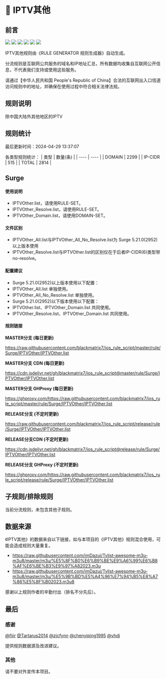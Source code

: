 # 🧸 IPTV其他

## 前言

![](https://shields.io/badge/-移除重复规则-ff69b4) ![](https://shields.io/badge/-DOMAIN与DOMAIN--SUFFIX合并-green) ![](https://shields.io/badge/-DOMAIN--SUFFIX间合并-critical) ![](https://shields.io/badge/-DOMAIN与DOMAIN--KEYWORD合并-9cf) ![](https://shields.io/badge/-DOMAIN--SUFFIX与DOMAIN--KEYWORD合并-blue) ![](https://shields.io/badge/-IP--CIDR(6)合并-blueviolet) 

IPTV其他规则由《RULE GENERATOR 规则生成器》自动生成。

分流规则是互联网公共服务的域名和IP地址汇总，所有数据均收集自互联网公开信息，不代表我们支持或使用这些服务。

请通过【中华人民共和国 People's Republic of China】合法的互联网出入口信道访问规则中的地址，并确保在使用过程中符合相关法律法规。

## 规则说明
除中国大陆外其他地区的IPTV

## 规则统计

最后更新时间：2024-04-29 13:37:07

各类型规则统计：
| 类型 | 数量(条)  | 
| ---- | ----  |
| DOMAIN | 2299  | 
| IP-CIDR | 515  | 
| TOTAL | 2814  | 


## Surge 

#### 使用说明
- IPTVOther.list，请使用RULE-SET。
- IPTVOther_Resolve.list，请使用RULE-SET。
- IPTVOther_Domain.list，请使用DOMAIN-SET。

#### 文件区别
- IPTVOther_All.list与IPTVOther_All_No_Resolve.list为 Surge 5.21.0(2952) 以上版本使用
- IPTVOther_Resolve.list与IPTVOther.list的区别仅在于后者IP-CIDR(6)类型带no-resolve。

#### 配置建议
- Surge 5.21.0(2952)以上版本使用以下配置：
- IPTVOther_All.list 单独使用。
- IPTVOther_All_No_Resolve.list 单独使用。
- Surge 5.21.0(2952)以下版本使用以下配置：
- IPTVOther.list、IPTVOther_Domain.list 共同使用。
- IPTVOther_Resolve.list、IPTVOther_Domain.list 共同使用。

#### 规则链接
**MASTER分支 (每日更新)**

https://raw.githubusercontent.com/blackmatrix7/ios_rule_script/master/rule/Surge/IPTVOther/IPTVOther.list

**MASTER分支 CDN (每日更新)**

https://cdn.jsdelivr.net/gh/blackmatrix7/ios_rule_script@master/rule/Surge/IPTVOther/IPTVOther.list

**MASTER分支 GHProxy (每日更新)**

https://ghproxy.com/https://raw.githubusercontent.com/blackmatrix7/ios_rule_script/master/rule/Surge/IPTVOther/IPTVOther.list

**RELEASE分支 (不定时更新)**

https://raw.githubusercontent.com/blackmatrix7/ios_rule_script/release/rule/Surge/IPTVOther/IPTVOther.list

**RELEASE分支CDN (不定时更新)**

https://cdn.jsdelivr.net/gh/blackmatrix7/ios_rule_script@release/rule/Surge/IPTVOther/IPTVOther.list

**RELEASE分支 GHProxy (不定时更新)**

https://ghproxy.com/https://raw.githubusercontent.com/blackmatrix7/ios_rule_script/release/rule/Surge/IPTVOther/IPTVOther.list

## 子规则/排除规则


当前分流规则，未包含其他子规则。

## 数据来源

《IPTV其他》的数据来自以下链接，如与本项目的《IPTV其他》规则混合使用，可能会造成规则大量重复。

- https://raw.githubusercontent.com/imDazui/Tvlist-awesome-m3u-m3u8/master/m3u/%E5%8F%B0%E6%B9%BE%E9%A6%99%E6%B8%AF%E6%BE%B3%E9%97%A82023.m3u
- https://raw.githubusercontent.com/imDazui/Tvlist-awesome-m3u-m3u8/master/m3u/%E5%9B%BD%E5%A4%96%E7%94%B5%E8%A7%86%E5%8F%B02023.m3u8


感谢以上规则作者的辛勤付出（排名不分先后）。

## 最后

### 感谢

[@fiiir](https://github.com/fiiir) [@Tartarus2014](https://github.com/Tartarus2014) [@zjcfynn](https://github.com/zjcfynn) [@chenyiping1995](https://github.com/chenyiping1995) [@vhdj](https://github.com/vhdj)

提供规则数据源及改进建议。

### 其他

请不要对外宣传本项目。
